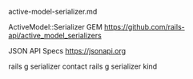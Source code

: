 active-model-serializer.md

ActiveModel::Serializer GEM
https://github.com/rails-api/active_model_serializers

JSON API Specs
https://jsonapi.org

rails g serializer contact
rails g serializer kind
